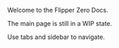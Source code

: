 Welcome to the Flipper Zero Docs.

The main page is still in a WIP state.

Use tabs and sidebar to navigate.